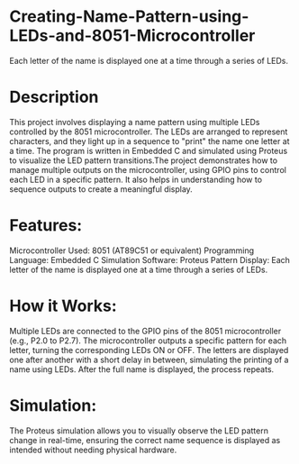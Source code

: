 # Creating-Name-Pattern-using-LEDs-and-8051-Microcontroller
Each letter of the name is displayed one at a time through a series of LEDs.
# Description
This project involves displaying a name pattern using multiple LEDs controlled by the 8051 microcontroller. The LEDs are arranged to represent characters, and they light up in a sequence to "print" the name one letter at a time. The program is written in Embedded C and simulated using Proteus to visualize the LED pattern transitions.The project demonstrates how to manage multiple outputs on the microcontroller, using GPIO pins to control each LED in a specific pattern. It also helps in understanding how to sequence outputs to create a meaningful display.
# Features:
Microcontroller Used: 8051 (AT89C51 or equivalent)
Programming Language: Embedded C
Simulation Software: Proteus
Pattern Display: Each letter of the name is displayed one at a time through a series of LEDs.
# How it Works:
Multiple LEDs are connected to the GPIO pins of the 8051 microcontroller (e.g., P2.0 to P2.7).
The microcontroller outputs a specific pattern for each letter, turning the corresponding LEDs ON or OFF.
The letters are displayed one after another with a short delay in between, simulating the printing of a name using LEDs.
After the full name is displayed, the process repeats.
# Simulation:
The Proteus simulation allows you to visually observe the LED pattern change in real-time, ensuring the correct name sequence is displayed as intended without needing physical hardware.
